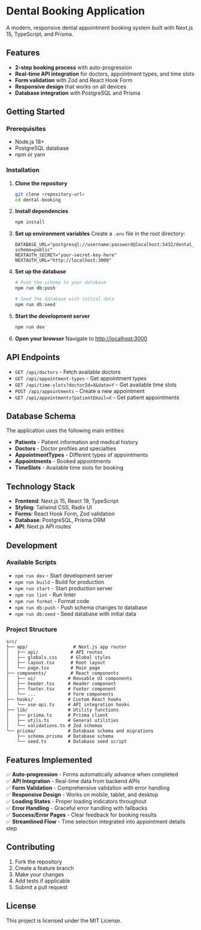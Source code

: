 # Dental Booking Application

A modern, responsive dental appointment booking system built with Next.js 15, TypeScript, and Prisma.

## Features

- **2-step booking process** with auto-progression
- **Real-time API integration** for doctors, appointment types, and time slots
- **Form validation** with Zod and React Hook Form
- **Responsive design** that works on all devices
- **Database integration** with PostgreSQL and Prisma

## Getting Started

### Prerequisites

- Node.js 18+ 
- PostgreSQL database
- npm or yarn

### Installation

1. **Clone the repository**
   ```bash
   git clone <repository-url>
   cd dental-booking
   ```

2. **Install dependencies**
   ```bash
   npm install
   ```

3. **Set up environment variables**
   Create a `.env` file in the root directory:
   ```env
   DATABASE_URL="postgresql://username:password@localhost:5432/dental_booking?schema=public"
   NEXTAUTH_SECRET="your-secret-key-here"
   NEXTAUTH_URL="http://localhost:3000"
   ```

4. **Set up the database**
   ```bash
   # Push the schema to your database
   npm run db:push
   
   # Seed the database with initial data
   npm run db:seed
   ```

5. **Start the development server**
   ```bash
   npm run dev
   ```

6. **Open your browser**
   Navigate to [http://localhost:3000](http://localhost:3000)

## API Endpoints

- `GET /api/doctors` - Fetch available doctors
- `GET /api/appointment-types` - Get appointment types
- `GET /api/time-slots?doctorId=X&date=Y` - Get available time slots
- `POST /api/appointments` - Create a new appointment
- `GET /api/appointments?patientEmail=X` - Get patient appointments

## Database Schema

The application uses the following main entities:

- **Patients** - Patient information and medical history
- **Doctors** - Doctor profiles and specialties
- **AppointmentTypes** - Different types of appointments
- **Appointments** - Booked appointments
- **TimeSlots** - Available time slots for booking

## Technology Stack

- **Frontend**: Next.js 15, React 19, TypeScript
- **Styling**: Tailwind CSS, Radix UI
- **Forms**: React Hook Form, Zod validation
- **Database**: PostgreSQL, Prisma ORM
- **API**: Next.js API routes

## Development

### Available Scripts

- `npm run dev` - Start development server
- `npm run build` - Build for production
- `npm run start` - Start production server
- `npm run lint` - Run linter
- `npm run format` - Format code
- `npm run db:push` - Push schema changes to database
- `npm run db:seed` - Seed database with initial data

### Project Structure

```
src/
├── app/                 # Next.js app router
│   ├── api/            # API routes
│   ├── globals.css     # Global styles
│   ├── layout.tsx      # Root layout
│   └── page.tsx        # Main page
├── components/         # React components
│   ├── ui/            # Reusable UI components
│   ├── header.tsx     # Header component
│   ├── footer.tsx     # Footer component
│   └── ...            # Form components
├── hooks/             # Custom React hooks
│   └── use-api.ts     # API integration hooks
├── lib/               # Utility functions
│   ├── prisma.ts      # Prisma client
│   ├── utils.ts       # General utilities
│   └── validations.ts # Zod schemas
└── prisma/            # Database schema and migrations
    ├── schema.prisma  # Database schema
    └── seed.ts        # Database seed script
```

## Features Implemented

✅ **Auto-progression** - Forms automatically advance when completed  
✅ **API Integration** - Real-time data from backend APIs  
✅ **Form Validation** - Comprehensive validation with error handling  
✅ **Responsive Design** - Works on mobile, tablet, and desktop  
✅ **Loading States** - Proper loading indicators throughout  
✅ **Error Handling** - Graceful error handling with fallbacks  
✅ **Success/Error Pages** - Clear feedback for booking results  
✅ **Streamlined Flow** - Time selection integrated into appointment details step  

## Contributing

1. Fork the repository
2. Create a feature branch
3. Make your changes
4. Add tests if applicable
5. Submit a pull request

## License

This project is licensed under the MIT License.